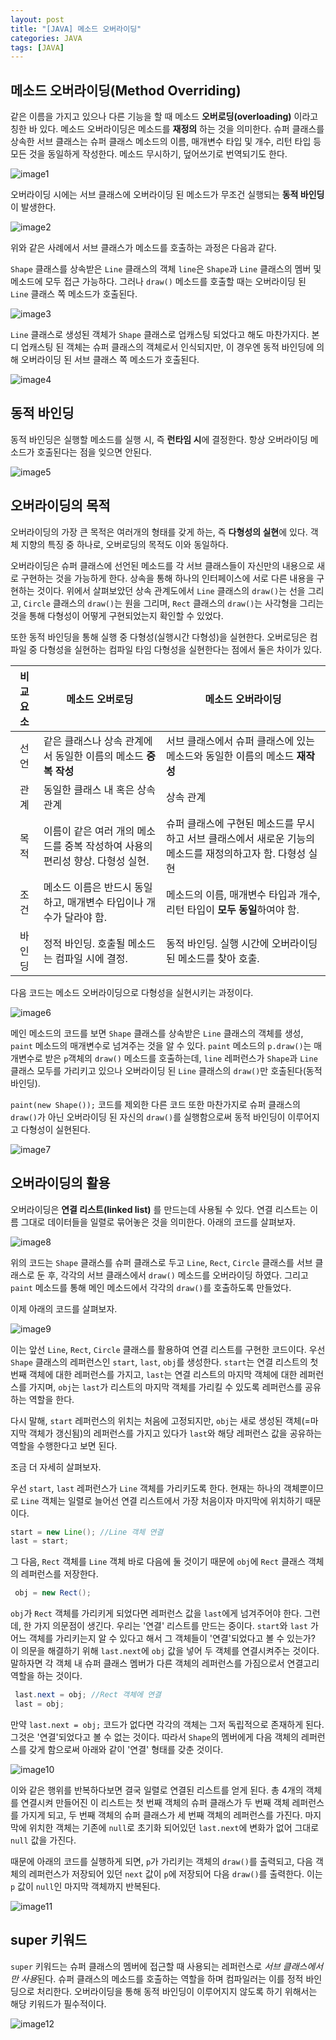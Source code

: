 ```yaml
---
layout: post
title: "[JAVA] 메소드 오버라이딩" 
categories: JAVA
tags: [JAVA]
---
```


## 메소드 오버라이딩(Method Overriding)
  
같은 이름을 가지고 있으나 다른 기능을 할 때 메소드 **오버로딩(overloading)** 이라고 칭한 바 있다. 메소드 오버라이딩은 메소드를 **재정의** 하는 것을 의미한다. 
슈퍼 클래스를 상속한 서브 클래스는 슈퍼 클래스 메소드의 이름, 매개변수 타입 및 개수, 리턴 타입 등 모든 것을 동일하게 작성한다. 메소드 무시하기, 덮어쓰기로 번역되기도 한다. 

![image1](/assets/images/JavaImages/74.png)


오버라이딩 시에는 서브 클래스에 오버라이딩 된 메소드가 무조건 실행되는 **동적 바인딩**이 발생한다.

![image2](/assets/images/JavaImages/75.png)

위와 같은 사례에서 서브 클래스가 메소드를 호출하는 과정은 다음과 같다.

`Shape` 클래스를 상속받은 `Line` 클래스의 객체 `line`은 `Shape`과 `Line` 클래스의 멤버 및 메소드에 모두 접근 가능하다. 
그러나 `draw()` 메소드를 호출할 때는 오버라이딩 된 `Line` 클래스 쪽 메소드가 호출된다.

![image3](/assets/images/JavaImages/76.png)


`Line` 클래스로 생성된 객체가 `Shape` 클래스로 업캐스팅 되었다고 해도 마찬가지다. 
본디 업캐스팅 된 객체는 슈퍼 클래스의 객체로서 인식되지만, 이 경우엔 동적 바인딩에 의해 오버라이딩 된 서브 클래스 쪽 메소드가 호출된다.

![image4](/assets/images/JavaImages/77.png)




## 동적 바인딩

동적 바인딩은 실행할 메소드를 실행 시, 즉 **런타임 시**에 결정한다. 항상 오버라이딩 메소드가 호출된다는 점을 잊으면 안된다. 

![image5](/assets/images/JavaImages/78.png)



## 오버라이딩의 목적

오버라이딩의 가장 큰 목적은 여러개의 형태를 갖게 하는, 즉 **다형성의 실현**에 있다. 객체 지향의 특징 중 하나로, 오버로딩의 목적도 이와 동일하다. 

오버라이딩은 슈퍼 클래스에 선언된 메소드를 각 서브 클래스들이 자신만의 내용으로 새로 구현하는 것을 가능하게 한다. 상속을 통해 하나의 인터페이스에 서로 다른 내용을 구현하는 것이다.
위에서 살펴보았던 상속 관계도에서 `Line` 클래스의 `draw()`는 선을 그리고, `Circle` 클래스의 `draw()`는 원을 그리며, `Rect` 클래스의 `draw()`는 사각형을 그리는 것을 통해 다형성이 어떻게 구현되었는지 확인할 수 있었다.

또한 동적 바인딩을 통해 실행 중 다형성(실행시간 다형성)을 실현한다. 오버로딩은 컴파일 중 다형성을 실현하는 컴파일 타임 다형성을 실현한다는 점에서 둘은 차이가 있다.


|비교요소|메소드 오버로딩|메소드 오버라이딩|
|:---:|---|---|
|선언|같은 클래스나 상속 관계에서 동일한 이름의 메소드 **중복 작성**|서브 클래스에서 슈퍼 클래스에 있는 메소드와 동일한 이름의 메소드 **재작성**|
|관계|동일한 클래스 내 혹은 상속 관계|상속 관계|
|목적|이름이 같은 여러 개의 메소드를 중복 작성하여 사용의 편리성 향상. 다형성 실현.|슈퍼 클래스에 구현된 메소드를 무시하고 서브 클래스에서 새로운 기능의 메소드를 재정의하고자 함. 다형성 실현|
|조건|메소드 이름은 반드시 동일하고, 매개변수 타입이나 개수가 달라야 함.|메소드의 이름, 매개변수 타입과 개수, 리턴 타입이 **모두 동일**하여야 함.|
|바인딩|정적 바인딩. 호출될 메소드는 컴파일 시에 결정.|동적 바인딩. 실행 시간에 오버라이딩된 메소드를 찾아 호출.|

다음 코드는 메소드 오버라이딩으로 다형성을 실현시키는 과정이다.

![image6](/assets/images/JavaImages/80.png)

메인 메소드의 코드를 보면 `Shape` 클래스를 상속받은 `Line` 클래스의 객체를 생성, `paint` 메소드의 매개변수로 넘겨주는 것을 알 수 있다. 
`paint` 메소드의 `p.draw()`는 매개변수로 받은 `p`객체의 `draw()` 메소드를 호출하는데,
`line` 레퍼런스가 `Shape`과 `Line` 클래스 모두를 가리키고 있으나 오버라이딩 된 `Line` 클래스의 `draw()`만 호출된다(동적바인딩).

`paint(new Shape());` 코드를 제외한 다른 코드 또한 마찬가지로 슈퍼 클래스의 `draw()`가 아닌 오버라이딩 된 자신의 `draw()`를 실행함으로써 동적 바인딩이 이루어지고 다형성이 실현된다.

![image7](/assets/images/JavaImages/81.png)



## 오버라이딩의 활용

오버라이딩은 **연결 리스트(linked list)** 를 만드는데 사용될 수 있다. 연결 리스트는 이름 그대로 데이터들을 일렬로 묶어놓은 것을 의미한다. 아래의 코드를 살펴보자.   

![image8](/assets/images/JavaImages/82.png)


위의 코드는 `Shape` 클래스를 슈퍼 클래스로 두고 `Line`, `Rect`, `Circle` 클래스를 서브 클래스로 둔 후, 각각의 서브 클래스에서 `draw()` 메소드를 오버라이딩 하였다.
그리고 `paint` 메소드를 통해 메인 메소드에서 각각의 `draw()`를 호출하도록 만들었다.

이제 아래의 코드를 살펴보자.

![image9](/assets/images/JavaImages/83.png)


이는 앞선 `Line`, `Rect`, `Circle` 클래스를 활용하여 연결 리스트를 구현한 코드이다. 우선 `Shape` 클래스의 레퍼런스인 `start`, `last`, `obj`를 생성한다.
`start`는 연결 리스트의 첫 번째 객체에 대한 레퍼런스를 가지고, `last`는 연결 리스트의 마지막 객체에 대한 레퍼런스를 가지며, `obj`는 `last`가 리스트의 마지막 객체를 가리킬 수 있도록 레퍼런스를 공유하는 역할을 한다.

다시 말해, `start` 레퍼런스의 위치는 처음에 고정되지만, `obj`는 새로 생성된 객체(=마지막 객체가 갱신됨)의 레퍼런스를 가지고 있다가 `last`와 해당 레퍼런스 값을 공유하는 역할을 수행한다고 보면 된다.

조금 더 자세히 살펴보자.


 우선 `start`, `last` 레퍼런스가 `Line` 객체를 가리키도록 한다. 현재는 하나의 객체뿐이므로 `Line` 객체는 일렬로 늘어선 연결 리스트에서 가장 처음이자 마지막에 위치하기 때문이다. 
 
 ```java
 start = new Line(); //Line 객체 연결
 last = start;
 ```
 
그 다음, `Rect` 객체를 `Line` 객체 바로 다음에 둘 것이기 때문에 `obj`에 `Rect` 클래스 객체의 레퍼런스를 저장한다.

```java
 obj = new Rect();
```

`obj`가 `Rect` 객체를 가리키게 되었다면 레퍼런스 값을 `last`에게 넘겨주어야 한다. 그런데, 한 가지 의문점이 생긴다. 
우리는 '연결' 리스트를 만드는 중이다. `start`와 `last` 가 어느 객체를 가리키는지 알 수 있다고 해서 그 객체들이 '연결'되었다고 볼 수 있는가? 
이 의문을 해결하기 위해 `last.next`에 `obj` 값을 넣어 두 객체를 연결시켜주는 것이다. 말하자면 각 객체 내 슈퍼 클래스 멤버가 다른 객체의 레퍼런스를 가짐으로서 연결고리 역할을 하는 것이다.

```java
 last.next = obj; //Rect 객체에 연결
 last = obj;
```

만약 `last.next = obj;` 코드가 없다면 각각의 객체는 그저 독립적으로 존재하게 된다. 그것은 '연결'되었다고 볼 수 없는 것이다.
따라서 `Shape`의 멤버에게 다음 객체의 레퍼런스를 갖게 함으로써 아래와 같이 '연결' 형태를 갖춘 것이다.

![image10](/assets/images/JavaImages/87.png)


이와 같은 행위를 반복하다보면 결국 일렬로 연결된 리스트를 얻게 된다. 총 4개의 객체를 연결시켜 만들어진 이 리스트는 첫 번째 객체의 슈퍼 클래스가 두 번째 객체 레퍼런스를 가지게 되고, 
두 번째 객체의 슈퍼 클래스가 세 번째 객체의 레퍼런스를 가진다. 마지막에 위치한 객체는 기존에 `null`로 초기화 되어있던 `last.next`에 변화가 없어 그대로 `null` 값을 가진다.

때문에 아래의 코드를 실행하게 되면, `p`가 가리키는 객체의 `draw()`를 출력되고, 다음 객체의 레퍼런스가 저장되어 있던 `next` 값이 `p`에 저장되어 
다음 `draw()`를 출력한다. 이는 `p` 값이 `null`인 마지막 객체까지 반복된다. 

![image11](/assets/images/JavaImages/88.png)


## super 키워드

`super` 키워드는 슈퍼 클래스의 멤버에 접근할 때 사용되는 레퍼런스로 *서브 클래스에서만 사용*된다. 
슈퍼 클래스의 메소드를 호출하는 역할을 하며 컴파일러는 이를 정적 바인딩으로 처리한다. 오버라이딩을 통해 동적 바인딩이 이루어지지 않도록 하기 위해서는 해당 키워드가 필수적이다.


![image12](/assets/images/JavaImages/89.png)





